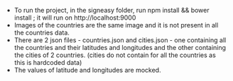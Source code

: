 
-   To run the project, in the signeasy folder, run npm install && bower install ; it will run on http://localhost:9000
- 	Images of the countries are the same image and it is not present in all the countries data.
-   There are 2 json files - countries.json and cities.json - one containing all the countries and their latitudes and longitudes and the other containing the 		    cities of 2 countries. (cities do not contain for all the countries as this is hardcoded data)
-   The values of latitude and longitudes are mocked.
